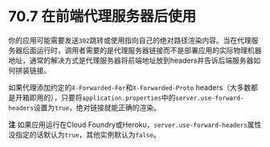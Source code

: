 # 70.7 在前端代理服务器后使用

你的应用可能需要发送`302`跳转或使用指向自己的绝对路径渲染内容。当在代理服务器后面运行时，调用者需要的是代理服务器链接而不是部署应用的实际物理机器地址，通常的解决方式是代理服务器将前端地址放到headers并告诉后端服务器如何拼装链接。

如果代理添加约定的`X-Forwarded-For`和`X-Forwarded-Proto` headers（大多数都是开箱即用的），只要将`application.properties`中的`server.use-forward-headers`设置为`true`，绝对链接就能正确的渲染。

**注** 如果应用运行在Cloud Foundry或Heroku，`server.use-forward-headers`属性没指定的话默认为`true`，其他实例默认为`false`。


